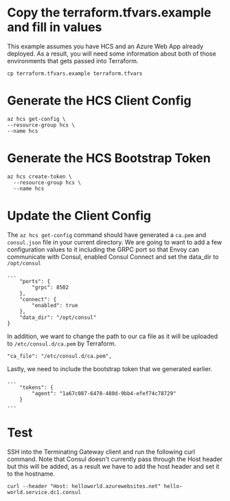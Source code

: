 

# Copy the terraform.tfvars.example and fill in values

This example assumes you have HCS and an Azure Web App already deployed. As a result, you will need some information about both of those environments that gets passed into Terraform.

```
cp terraform.tfvars.example terraform.tfvars
```

# Generate the HCS Client Config

```
az hcs get-config \
--resource-group hcs \
--name hcs
```

# Generate the HCS Bootstrap Token
```
az hcs create-token \
  --resource-group hcs \
  --name hcs
```

# Update the Client Config

The `az hcs get-config` command should have generated a `ca.pem` and `consul.json` file in your current directory. We are going to want to add a few configuration values to it including the GRPC port so that Envoy can communicate with Consul, enabled Consul Connect and set the data_dir to `/opt/consul`

```
...
    "ports": {
        "grpc": 8502
    },
    "connect": {
        "enabled": true
    },
    "data_dir": "/opt/consul"
}
```

In addition, we want to change the path to our ca file as it will be uploaded to `/etc/consul.d/ca.pem` by Terraform.

```
"ca_file": "/etc/consul.d/ca.pem",
```

Lastly, we need to include the bootstrap token that we generated earlier. 

```
...
    "tokens": {
        "agent": "1a67c087-6478-480d-9bb4-efef74c78729"
    }
...
```

# Test

SSH into the Terminating Gateway client and run the following curl command. Note that Consul doesn't currently pass through the Host header but this will be added, as a result we have to add the host header and set it to the hostname.

```
curl --header "Host: helloworld.azurewebsites.net" hello-world.service.dc1.consul
```